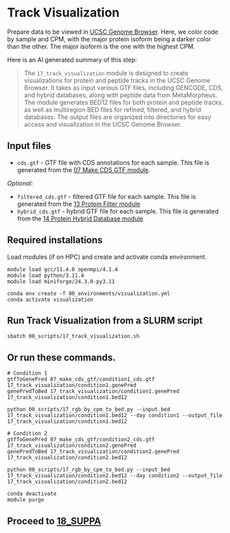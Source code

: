 # Track Visualization
Prepare data to be viewed in [UCSC Genome Browser](https://genome.ucsc.edu/). Here, we color code by sample and CPM, with the major protein isoform being a darker color than the other. The major isoform is the one with the highest CPM. <br />

Here is an AI generated summary of this step: <br />
> The `17_track_visualization` module is designed to create visualizations for protein and peptide tracks in the UCSC Genome Browser. It takes as input various GTF files, including GENCODE, CDS, and hybrid databases, along with peptide data from MetaMorpheus. The module generates BED12 files for both protein and peptide tracks, as well as multiregion BED files for refined, filtered, and hybrid databases. The output files are organized into directories for easy access and visualization in the UCSC Genome Browser.
## Input files
- `cds.gtf` - GTF file with CDS annotations for each sample. This file is generated from the [07 Make CDS GTF module](https://github.com/efwatts/LRP_Troubleshooting/tree/main/07_make_cds_gtf).

_Optional:_
- `filtered_cds.gtf` - filtered GTF file for each sample. This file is generated from the [13 Protein Filter module](https://github.com/efwatts/LRP_Troubleshooting/tree/main/13_protein_filter)
- `hybrid_cds.gtf` - hybrid GTF file for each sample. This file is generated from the [14 Protein Hybrid Database module](https://github.com/efwatts/LRP_Troubleshooting/tree/main/14_protein_hybrid_database)
## Required installations
Load modules (if on HPC) and create and activate conda environment. <br />
```
module load gcc/11.4.0 openmpi/4.1.4
module load python/3.11.4
module load miniforge/24.3.0-py3.11

conda env create -f 00_environments/visualization.yml
conda activate visualization
```
## Run Track Visualization from a SLURM script
```
sbatch 00_scripts/17_track_visualization.sh
```
## Or run these commands.
```
# Condition 1
gtfToGenePred 07_make_cds_gtf/condition1_cds.gtf 17_track_visualization/condition1.genePred
genePredToBed 17_track_visualization/condition1.genePred 17_track_visualization/condition1.bed12

python 00_scripts/17_rgb_by_cpm_to_bed.py --input_bed 17_track_visualization/condition1.bed12 --day condition1 --output_file 17_track_visualization/condition1.bed12

# Condition 2
gtfToGenePred 07_make_cds_gtf/condition2_cds.gtf 17_track_visualization/condition2.genePred
genePredToBed 17_track_visualization/condition2.genePred 17_track_visualization/condition2.bed12

python 00_scripts/17_rgb_by_cpm_to_bed.py --input_bed 17_track_visualization/condition2.bed12 --day condition2 --output_file 17_track_visualization/condition2.bed12

conda deactivate
module purge
```
## Proceed to [18_SUPPA](https://github.com/efwatts/LRP_Troubleshooting/tree/main/18_SUPPA)